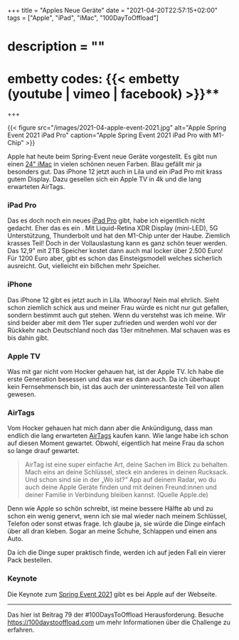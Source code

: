 +++
title = "Apples Neue Geräte"
date = "2021-04-20T22:57:15+02:00"
tags = ["Apple", "iPad", "iMac", "100DayToOffload"]
# description = ""
# embetty codes: {{< embetty (youtube | vimeo | facebook) <id> >}}**
+++

{{< figure src="/images/2021-04-apple-event-2021.jpg" alt="Apple Spring Event 2021 iPad Pro" caption="Apple Spring Event 2021 iPad Pro with M1-Chip" >}}

Apple hat heute beim Spring-Event neue Geräte vorgestellt. Es gibt nun einen [24" iMac](https://www.apple.com/de/imac-24/) in vielen schönen neuen Farben. Blau gefällt mir ja besonders gut. Das iPhone 12 jetzt auch in Lila und ein iPad Pro mit krass gutem Display. Dazu gesellen sich ein Apple TV in 4k und die lang erwarteten AirTags. 

<!--more-->

### iPad Pro

Das es doch noch ein neues [iPad Pro](https://www.apple.com/de/ipad-pro/) gibt, habe ich eigentlich nicht gedacht. Eher das es ein . Mit Liquid-Retina XDR Display (mini-LED), 5G Unterstützung, Thunderbolt und hat den M1-Chip unter der Haube. Ziemlich krasses Teil! Doch in der Vollauslastung kann es ganz schön teuer werden. Das 12,9" mit 2TB Speicher kostet dann auch mal locker über 2.500 Euro! Für 1200 Euro aber, gibt es schon das Einsteigsmodell welches sicherlich ausreicht. Gut, vielleicht ein bißchen mehr Speicher. 

### iPhone
Das iPhone 12 gibt es jetzt auch in Lila. Whooray! Nein mal ehrlich. Sieht schon ziemlich schick aus und meiner Frau würde es nicht nur gut gefallen, sondern bestimmt auch gut stehen. Wenn du verstehst was ich meine. Wir sind beider aber mit dem 11er super zufrieden und werden wohl vor der Rückkehr nach Deutschland noch das 13er mitnehmen. Mal schauen was es bis dahin gibt. 

### Apple TV
Was mit gar nicht vom Hocker gehauen hat, ist der Apple TV. Ich habe die erste Generation besessen und das war es dann auch. Da ich überhaupt kein Fernsehmensch bin, ist das auch der uninteressanteste Teil von allen gewesen. 

### AirTags

Vom Hocker gehauen hat mich dann aber die Ankündigung, dass man endlich die lang erwarteten [AirTags](https://www.apple.com/de/airtag/) kaufen kann. Wie lange habe ich schon auf diesen Moment gewartet. Obwohl, eigentlich hat meine Frau da schon so lange drauf gewartet. 

> AirTag ist eine super einfache Art, deine Sachen im Blick zu behalten. Mach eins an deine Schlüssel, steck ein anderes in deinen Ruck­sack. Und schon sind sie in der „Wo ist?“ App auf deinem Radar, wo du auch deine Apple Geräte finden und mit deinen Freund:innen und deiner Familie in Verbindung bleiben kannst. (Quelle Apple.de)

Denn wie Apple so schön schreibt, ist meine bessere Hälfte ab und zu schon ein wenig genervt, wenn ich sie mal wieder nach meinem Schlüssel, Telefon oder sonst etwas frage. Ich glaube ja, sie würde die Dinge einfach über all dran kleben. Sogar an meine Schuhe, Schlappen und einen ans Auto.

Da ich die Dinge super praktisch finde, werden ich auf jeden Fall ein vierer Pack bestellen.

### Keynote

Die Keynote zum [Spring Event 2021](https://www.apple.com/de/apple-events/april-2021/) gibt es bei Apple auf der Webseite.


---

Das hier ist Beitrag 79 der #100DaysToOffload Herausforderung. Besuche https://100daystooffload.com um mehr Informationen über die Challenge zu erfahren.
